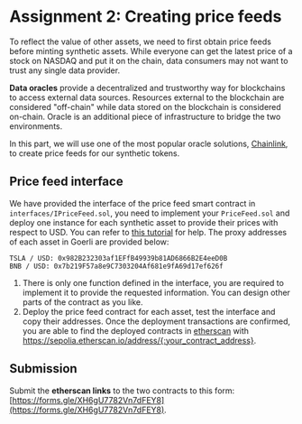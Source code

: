 # Assignment 2: Creating price feeds

To reflect the value of other assets, we need to first obtain price feeds before minting synthetic assets. While everyone can get the latest price of a stock on NASDAQ and put it on the chain, data consumers may not want to trust any single data provider.

**Data oracles** provide a decentralized and trustworthy way for blockchains to access external data sources. Resources external to the blockchain are considered "off-chain" while data stored on the blockchain is considered on-chain. Oracle is an additional piece of infrastructure to bridge the two environments.

In this part, we will use one of the most popular oracle solutions, [Chainlink](https://docs.chain.link/), to create price feeds for our synthetic tokens.



## Price feed interface
We have provided the interface of the price feed smart contract in `interfaces/IPriceFeed.sol`, you need to implement your `PriceFeed.sol` and deploy one instance for each synthetic asset to provide their prices with respect to USD. You can refer to [this tutorial](https://docs.chain.link/docs/get-the-latest-price/) for help. The proxy addresses of each asset in Goerli are provided below:

```
TSLA / USD: 0x982B232303af1EFfB49939b81AD6866B2E4eeD0B
BNB / USD: 0x7b219F57a8e9C7303204Af681e9fA69d17ef626f
```
1. There is only one function defined in the interface, you are required to implement it to provide the requested information. You can design other parts of the contract as you like.
2. Deploy the price feed contract for each asset, test the interface and copy their addresses. Once the deployment transactions are confirmed, you are able to find the deployed contracts in [etherscan](https://sepolia.etherscan.io/) with https://sepolia.etherscan.io/address/{:your_contract_address}.

## Submission
Submit the **etherscan links** to the two contracts to this form: [https://forms.gle/XH6gU7782Vn7dFEY8](https://forms.gle/XH6gU7782Vn7dFEY8).

